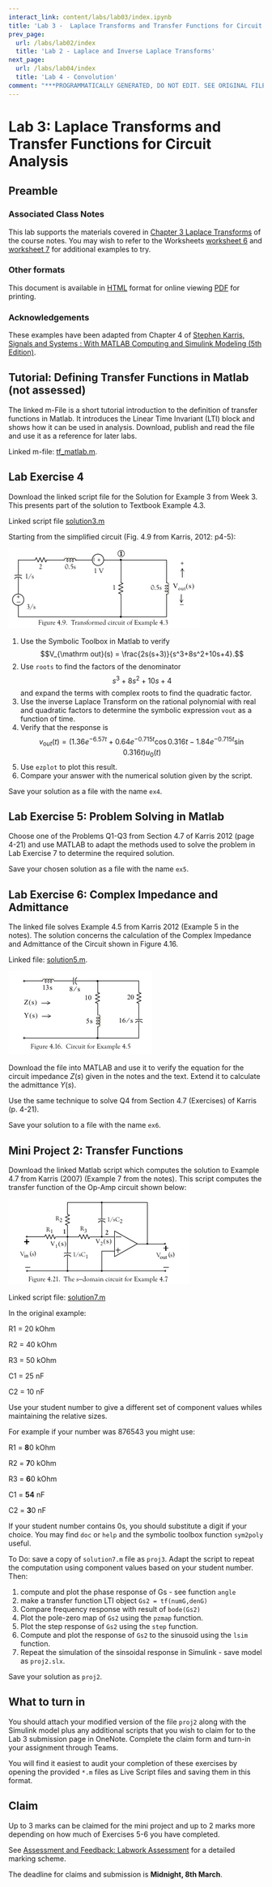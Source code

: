```yaml
---
interact_link: content/labs/lab03/index.ipynb
title: 'Lab 3 -  Laplace Transforms and Transfer Functions for Circuit Analysis'
prev_page:
  url: /labs/lab02/index
  title: 'Lab 2 - Laplace and Inverse Laplace Transforms'
next_page:
  url: /labs/lab04/index
  title: 'Lab 4 - Convolution'
comment: "***PROGRAMMATICALLY GENERATED, DO NOT EDIT. SEE ORIGINAL FILES IN /content***"
---
```


# Lab 3: Laplace Transforms and Transfer Functions for Circuit Analysis

## Preamble

### Associated Class Notes

This lab supports the materials covered in [Chapter 3 Laplace Transforms](https://cpjobling.github.io/eg-247-textbook/laplace_transform/index) of the course notes. You may wish to refer to the Worksheets [worksheet 6](https://cpjobling.github.io/eg-247-textbook/worksheets/worksheet6) and [worksheet 7](https://cpjobling.github.io/eg-247-textbook/worksheets/worksheet7) for additional examples to try. 

### Other formats

This document is available in [HTML](https://cpjobling.github.io/eg-247-textbook/labs/lab03/index) format for online viewing [PDF](https://cpjobling.github.io/eg-247-textbook/labs/lab03/lab03.pdf) for printing.

### Acknowledgements
These examples have been adapted from Chapter 4 of 
[Stephen Karris, Signals and Systems : With MATLAB Computing and Simulink Modeling (5th Edition)](http://site.ebrary.com/lib/swansea/docDetail.action?docID=10547416).

## Tutorial: Defining Transfer Functions in Matlab (not assessed)

The linked m-File is a short tutorial introduction to the definition of transfer functions in Matlab. It introduces the Linear Time Invariant (LTI) block and shows how it can be used in analysis. Download, publish and read the file and use it as a reference for later labs.

Linked m-file: [tf_matlab.m](tf_matlab.m).

## Lab Exercise 4

Download the linked script file for the Solution for Example 3 from Week 3. 
This presents part of the solution to Textbook Example 4.3.

Linked script file [solution3.m](solution3.m)

Starting from the simplified circuit (Fig. 4.9 from Karris, 2012: p4-5):

![Transformed circuit of Example 4.3](fig4_9.png)

1. Use the Symbolic Toolbox in Matlab to verify $$V_{\mathrm out}(s) = \frac{2s(s+3)}{s^3+8s^2+10s+4}.$$
2. Use `roots` to find the factors of the denominator $$s^3+8s^2+10s+4$$ and expand the terms with complex roots to find the quadratic factor.
3. Use the inverse Laplace Transform on the rational polynomial with real and quadratic factors to determine the symbolic expression `vout` as a function of time.
4. Verify that the response is $$v_{\mathrm out}(t) = \left(1.36e^{-6.57t}+0.64e^{-0.715t}\cos 0.316t -1.84e^{-0.715t}\sin 0.316t\right)u_0(t)$$
4. Use `ezplot` to plot this result.
5. Compare your answer with the numerical solution given by the script.

Save your solution as a file with the name `ex4`.


## Lab Exercise 5: Problem Solving in Matlab

Choose one of the Problems Q1-Q3 from Section 4.7 of Karris 2012 (page 4-21) and use MATLAB to adapt the methods used to solve the problem in Lab Exercise 7 to determine the required solution.

Save your chosen solution as a file with the name `ex5`.


## Lab Exercise 6: Complex Impedance and Admittance

The linked file solves Example 4.5 from Karris 2012 (Example 5 in the notes). The solution concerns the calculation of the Complex Impedance and Admittance of the Circuit shown in Figure 4.16.

Linked file: [solution5.m](solution5.m).

![Circuit for Example 4.5](4_16.png)

Download the file into MATLAB and use it to verify the equation for the circuit impedance $Z(s)$ given in the notes and the text. Extend it to calculate the admittance $Y(s)$.

Use the same technique to solve Q4 from Section 4.7 (Exercises) of Karris (p. 4-21).

Save your solution to a file with the name `ex6`.


## Mini Project 2: Transfer Functions

Download the linked Matlab script which computes the solution to Example 4.7 
from Karris (2007) (Example 7 from the notes). This script computes the 
transfer function of the Op-Amp circuit shown below:

![The s-Domain circuit for Example 4.7](fig4_21.png)

Linked script file: [solution7.m](solution7.m)

In the original example:

R1 = 20 kOhm

R2 = 40 kOhm

R3 = 50 kOhm

C1 = 25 nF

C2 = 10 nF

Use your student number to give a different set of component values whiles maintaining the relative sizes.

For example if your number was 876543 you might use:

R1 = **8**0 kOhm

R2 = **7**0 kOhm

R3 = **6**0 kOhm

C1 = **54** nF

C2 = **3**0 nF

If your student number contains 0s, you should substitute a digit if your choice.
You may find `doc` or `help` and the symbolic toolbox function ``sym2poly`` useful.

To Do: save a copy of `solution7.m` file as `proj3`. Adapt the script to repeat the computation
using component values based on your student number. Then:

1. compute and plot the phase response of Gs - see function `angle`
2. make a transfer function LTI object `Gs2 = tf(numG,denG)`
3. Compare frequency response with result of `bode(Gs2)`
4. Plot the pole-zero map of `Gs2` using the `pzmap` function.
5. Plot the step response of `Gs2` using the `step` function.
6. Compute and plot the response of `Gs2` to the sinusoid using the `lsim` function.
7. Repeat the simulation of the sinsoidal response in Simulink - save model as `proj2.slx`.

Save your solution as `proj2`.

## What to turn in

You should attach your modified version of the file `proj2` along with the Simulink model plus any additional scripts that you wish to claim for to the Lab 3 submission page in OneNote. Complete the claim form and turn-in your assignment through Teams.

You will find it easiest to audit your completion of these exercises by opening the provided `*.m` files as Live Script files and saving them in this format.

## Claim

Up to 3 marks can be claimed for the mini project and up to 2 marks more depending on how much of Exercises 5-6 you have completed.

See [Assessment and Feedback: Labwork Assessment](https://docs.google.com/spreadsheets/d/1U-O2hu_Th369EHp6mdc1_j_7ARew2WosE93cjsW012c/edit?usp=sharing) for a detailed marking scheme.

The deadline for claims and submission is **Midnight, 8th March**.
